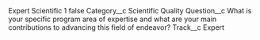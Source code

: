 <?xml version="1.0" encoding="UTF-8"?>
<CustomMetadata xmlns="http://soap.sforce.com/2006/04/metadata" xmlns:xsi="http://www.w3.org/2001/XMLSchema-instance" xmlns:xsd="http://www.w3.org/2001/XMLSchema">
    <label>Expert Scientific 1</label>
    <protected>false</protected>
    <values>
        <field>Category__c</field>
        <value xsi:type="xsd:string">Scientific Quality</value>
    </values>
    <values>
        <field>Question__c</field>
        <value xsi:type="xsd:string">What is your specific program area of expertise and what are your main contributions to advancing this field of endeavor?</value>
    </values>
    <values>
        <field>Track__c</field>
        <value xsi:type="xsd:string">Expert</value>
    </values>
</CustomMetadata>
